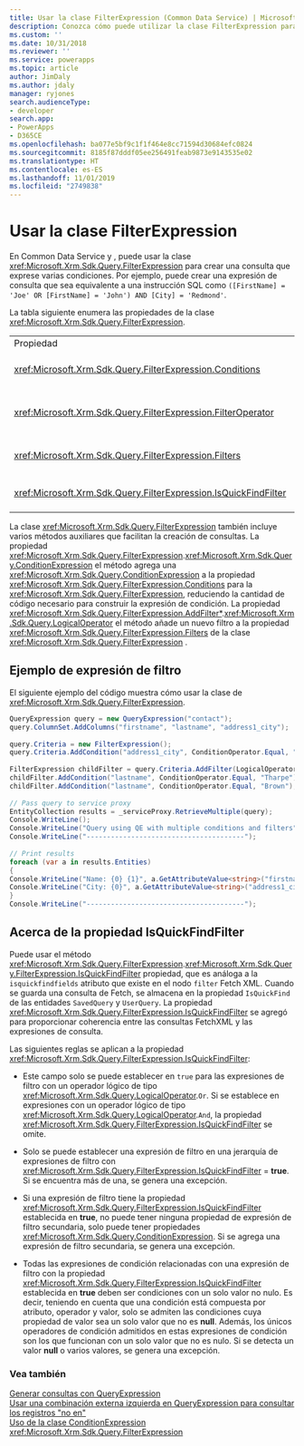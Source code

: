 ```yaml
---
title: Usar la clase FilterExpression (Common Data Service) | Microsoft Docs
description: Conozca cómo puede utilizar la clase FilterExpression para crear una consulta que exprese múltiples condiciones
ms.custom: ''
ms.date: 10/31/2018
ms.reviewer: ''
ms.service: powerapps
ms.topic: article
author: JimDaly
ms.author: jdaly
manager: ryjones
search.audienceType:
- developer
search.app:
- PowerApps
- D365CE
ms.openlocfilehash: ba077e5bf9c1f1f464e8cc71594d30684efc0824
ms.sourcegitcommit: 8185f87dddf05ee256491feab9873e9143535e02
ms.translationtype: HT
ms.contentlocale: es-ES
ms.lasthandoff: 11/01/2019
ms.locfileid: "2749838"
---
```

# <a name="use-the-filterexpression-class"></a>Usar la clase FilterExpression

En Common Data Service y , puede usar la clase <xref:Microsoft.Xrm.Sdk.Query.FilterExpression> para crear una consulta que exprese varias condiciones. Por ejemplo, puede crear una expresión de consulta que sea equivalente a una instrucción SQL como `([FirstName] = 'Joe' OR [FirstName] = 'John') AND [City] = 'Redmond'`.  
  
 La tabla siguiente enumera las propiedades de la clase <xref:Microsoft.Xrm.Sdk.Query.FilterExpression>.  
  
|||  
|-|-|  
|Propiedad|Descripción|  
|<xref:Microsoft.Xrm.Sdk.Query.FilterExpression.Conditions>|Obtiene o establece expresiones de condición que incluyen atributos, operadores de condición y valores de atributos.|  
|<xref:Microsoft.Xrm.Sdk.Query.FilterExpression.FilterOperator>|Obtiene o establece operadores de filtros lógicos `AND/OR`. Esto se configura mediante la enumeración <xref:Microsoft.Xrm.Sdk.Query.LogicalOperator>.|  
|<xref:Microsoft.Xrm.Sdk.Query.FilterExpression.Filters>|Obtiene o establece una jerarquía de expresiones de filtro condicionales y lógicas que filtran los resultados de la consulta.|  
|<xref:Microsoft.Xrm.Sdk.Query.FilterExpression.IsQuickFindFilter>|Obtiene o establece un valor que indica si expresión forma parte de una consulta de búsqueda rápida.|  
  
 La clase <xref:Microsoft.Xrm.Sdk.Query.FilterExpression> también incluye varios métodos auxiliares que facilitan la creación de consultas. La propiedad <xref:Microsoft.Xrm.Sdk.Query.FilterExpression>.<xref:Microsoft.Xrm.Sdk.Query.ConditionExpression> el método agrega una <xref:Microsoft.Xrm.Sdk.Query.ConditionExpression> a la propiedad <xref:Microsoft.Xrm.Sdk.Query.FilterExpression.Conditions> para la <xref:Microsoft.Xrm.Sdk.Query.FilterExpression>, reduciendo la cantidad de código necesario para construir la expresión de condición. La propiedad <xref:Microsoft.Xrm.Sdk.Query.FilterExpression.AddFilter*>.<xref:Microsoft.Xrm.Sdk.Query.LogicalOperator> el método añade un nuevo filtro a la propiedad <xref:Microsoft.Xrm.Sdk.Query.FilterExpression.Filters> de la clase <xref:Microsoft.Xrm.Sdk.Query.FilterExpression> .  
  
<a name="example"></a>   

## <a name="filter-expression-example"></a>Ejemplo de expresión de filtro  

 El siguiente ejemplo del código muestra cómo usar la clase de <xref:Microsoft.Xrm.Sdk.Query.FilterExpression>.  
  
```csharp  
QueryExpression query = new QueryExpression("contact");   
query.ColumnSet.AddColumns("firstname", "lastname", "address1_city");   
  
query.Criteria = new FilterExpression();   
query.Criteria.AddCondition("address1_city", ConditionOperator.Equal, "Redmond");   
  
FilterExpression childFilter = query.Criteria.AddFilter(LogicalOperator.Or);   
childFilter.AddCondition("lastname", ConditionOperator.Equal, "Tharpe");   
childFilter.AddCondition("lastname", ConditionOperator.Equal, "Brown");   
  
// Pass query to service proxy   
EntityCollection results = _serviceProxy.RetrieveMultiple(query);   
Console.WriteLine();   
Console.WriteLine("Query using QE with multiple conditions and filters");   
Console.WriteLine("---------------------------------------");   
  
// Print results   
foreach (var a in results.Entities)   
{   
Console.WriteLine("Name: {0} {1}", a.GetAttributeValue<string>("firstname"), a.GetAttributeValue<string>("lastname"));   
Console.WriteLine("City: {0}", a.GetAttributeValue<string>("address1_city"));   
}   
Console.WriteLine("---------------------------------------");  
```  
  
<a name="quickfindfilter"></a> 
  
## <a name="about-the-isquickfindfilter-property"></a>Acerca de la propiedad IsQuickFindFilter  

 Puede usar el método <xref:Microsoft.Xrm.Sdk.Query.FilterExpression>.<xref:Microsoft.Xrm.Sdk.Query.FilterExpression.IsQuickFindFilter> propiedad, que es análoga a la `isquickfindfields` atributo que existe en el nodo `filter` Fetch XML. Cuando se guarda una consulta de Fetch, se almacena en la propiedad `IsQuickFind` de las entidades `SavedQuery` y `UserQuery`. La propiedad <xref:Microsoft.Xrm.Sdk.Query.FilterExpression.IsQuickFindFilter> se agregó para proporcionar coherencia entre las consultas FetchXML y las expresiones de consulta.  
  
 Las siguientes reglas se aplican a la propiedad <xref:Microsoft.Xrm.Sdk.Query.FilterExpression.IsQuickFindFilter>:  
  
-   Este campo solo se puede establecer en `true` para las expresiones de filtro con un operador lógico de tipo <xref:Microsoft.Xrm.Sdk.Query.LogicalOperator>.`Or`. Si se establece en expresiones con un operador lógico de tipo <xref:Microsoft.Xrm.Sdk.Query.LogicalOperator>.`And`, la propiedad <xref:Microsoft.Xrm.Sdk.Query.FilterExpression.IsQuickFindFilter> se omite.  
  
-   Solo se puede establecer una expresión de filtro en una jerarquía de expresiones de filtro con <xref:Microsoft.Xrm.Sdk.Query.FilterExpression.IsQuickFindFilter> = **true**. Si se encuentra más de una, se genera una excepción.  
  
-   Si una expresión de filtro tiene la propiedad <xref:Microsoft.Xrm.Sdk.Query.FilterExpression.IsQuickFindFilter> establecida en **true**, no puede tener ninguna propiedad de expresión de filtro secundaria, solo puede tener propiedades <xref:Microsoft.Xrm.Sdk.Query.ConditionExpression>. Si se agrega una expresión de filtro secundaria, se genera una excepción.  
  
-   Todas las expresiones de condición relacionadas con una expresión de filtro con la propiedad <xref:Microsoft.Xrm.Sdk.Query.FilterExpression.IsQuickFindFilter> establecida en **true** deben ser condiciones con un solo valor no nulo. Es decir, teniendo en cuenta que una condición está compuesta por atributo, operador y valor, solo se admiten las condiciones cuya propiedad de valor sea un solo valor que no es **null**. Además, los únicos operadores de condición admitidos en estas expresiones de condición son los que funcionan con un solo valor que no es nulo. Si se detecta un valor **null** o varios valores, se genera una excepción.  
  
### <a name="see-also"></a>Vea también  

 [Generar consultas con QueryExpression](build-queries-with-queryexpression.md)   
 [Usar una combinación externa izquierda en QueryExpression para consultar los registros "no en"](use-left-outer-join-queryexpression-query-records-not-in.md)   
 [Uso de la clase ConditionExpression](use-conditionexpression-class.md)   
 <xref:Microsoft.Xrm.Sdk.Query.FilterExpression>
